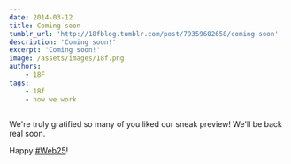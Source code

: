 ```yaml
---
date: 2014-03-12
title: Coming soon
tumblr_url: 'http://18fblog.tumblr.com/post/79359602658/coming-soon'
description: 'Coming soon!'
excerpt: 'Coming soon!'
image: /assets/images/18f.png
authors:
    - 18F
tags:
    - 18f
    - how we work
---
```


<span>We're truly gratified so many of you liked our sneak preview!
We'll be back real soon. </span>

Happy [\#Web25](https://twitter.com/search?q=%23web25&src=hash)!
